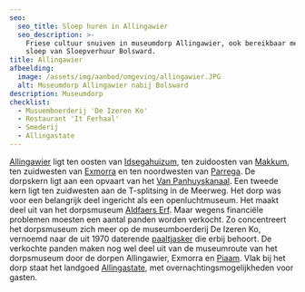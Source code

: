```yaml
---
seo:
  seo_title: Sloep huren in Allingawier
  seo_description: >-
    Friese cultuur snuiven in museumdorp Allingawier, ook bereikbaar met de
    sloep van Sloepverhuur Bolsward.
title: Allingawier
afbeelding:
  image: /assets/img/aanbod/omgeving/allingawier.JPG
  alt: Museumdorp Allingawier nabij Bolsward
description: Museumdorp
checklist:
  - Musuemboerderij 'De Izeren Ko'
  - Restaurant 'It Ferhaal'
  - Smederij
  - Allingastate
---
```


<a target="_blank" rel="noopener" href="https://nl.wikipedia.org/wiki/Allingawier">Allingawier</a>&nbsp;ligt ten oosten van&nbsp;<a target="_blank" rel="noopener" href="https://nl.wikipedia.org/wiki/Idsegahuizum">Idsegahuizum</a>, ten zuidoosten van&nbsp;<a target="_blank" rel="noopener" href="https://nl.wikipedia.org/wiki/Makkum_(dorp)">Makkum</a>, ten zuidwesten van&nbsp;<a target="_blank" rel="noopener" href="https://nl.wikipedia.org/wiki/Exmorra">Exmorra</a>&nbsp;en ten noordwesten van&nbsp;<a target="_blank" rel="noopener" href="https://nl.wikipedia.org/wiki/Parrega">Parrega</a>. De dorpskern ligt aan een opvaart van het&nbsp;<a target="_blank" rel="noopener" href="https://nl.wikipedia.org/wiki/Van_Panhuyskanaal">Van Panhuyskanaal</a>. Een tweede kern ligt ten zuidwesten aan de T-splitsing in de Meerweg. Het dorp was voor een belangrijk deel ingericht als een openluchtmuseum. Het maakt deel uit van het dorpsmuseum&nbsp;<a target="_blank" rel="noopener" href="https://nl.wikipedia.org/wiki/Aldfaers_Erf">Aldfaers Erf</a>. Maar wegens financiële problemen moesten een aantal panden worden verkocht. Zo concentreert het dorpsmuseum zich meer op de museumboerderij De Izeren Ko, vernoemd naar de uit 1970 daterende&nbsp;<a target="_blank" rel="noopener" href="https://nl.wikipedia.org/wiki/Tjasker">paaltjasker</a>&nbsp;die erbij behoort. De verkochte panden maken nog wel deel uit van de museumroute van het dorpsmuseum door de dorpen Allingawier, Exmorra en&nbsp;<a target="_blank" rel="noopener" href="https://nl.wikipedia.org/wiki/Piaam">Piaam</a>. Vlak bij het dorp staat het landgoed&nbsp;<a target="_blank" rel="noopener" href="https://nl.wikipedia.org/w/index.php?title=Allingastate&amp;action=edit&amp;redlink=1">Allingastate</a>, met overnachtingsmogelijkheden voor gasten.&nbsp;

## &nbsp;
